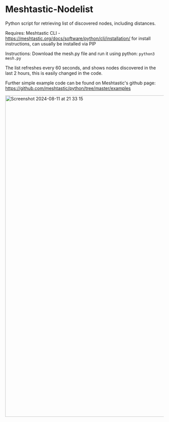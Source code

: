# Meshtastic-Nodelist
Python script for retrieving list of discovered nodes, including distances.

Requires:
Meshtastic CLI - https://meshtastic.org/docs/software/python/cli/installation/ for install instructions, can usually be installed via PIP

Instructions:
Download the mesh.py file and run it using python: `python3 mesh.py`

The list refreshes every 60 seconds, and shows nodes discovered in the last 2 hours, this is easily changed in the code.

Further simple example code can be found on Meshtastic's github page: https://github.com/meshtastic/python/tree/master/examples

<img width="1019" alt="Screenshot 2024-08-11 at 21 33 15" src="https://github.com/user-attachments/assets/198c212f-1320-4544-8332-976e905a7729">
